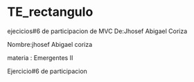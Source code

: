 # TE_rectangulo
ejecicios#6 de participacion de MVC  De:Jhosef Abigael Coriza

Nombre:jhosef Abigael coriza

materia : Emergentes II

Ejercicio#6 de participacion
